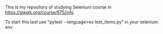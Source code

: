 This is my repository of studying Selenium course in https://stepik.org/course/575/info

To start this test use "pytest --language=es test_items.py" in your selenium env